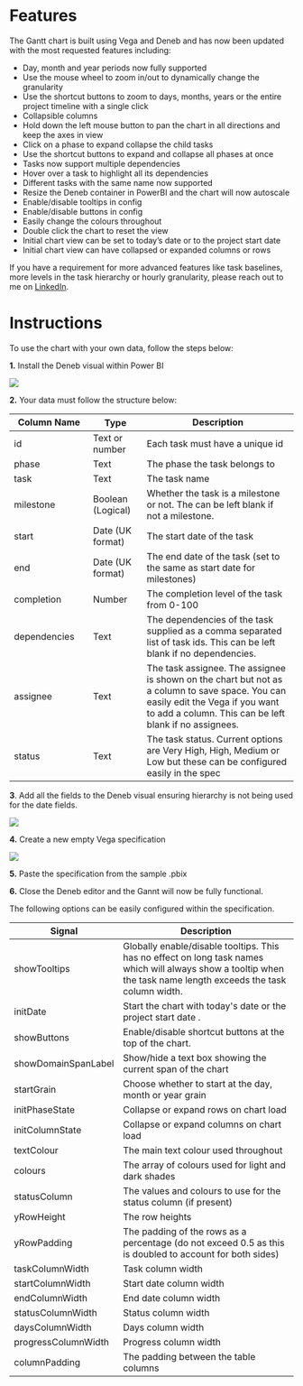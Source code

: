 # Features

The Gantt chart is built using Vega and Deneb and has now been updated with the most requested features including:

- Day, month and year periods now fully supported
- Use the mouse wheel to zoom in/out to dynamically change the granularity
- Use the shortcut buttons to zoom to days, months, years or the entire project timeline with a single click
- Collapsible columns
- Hold down the left mouse button to pan the chart in all directions and keep the axes in view
- Click on a phase to expand collapse the child tasks
- Use the shortcut buttons to expand and collapse all phases at once
- Tasks now support multiple dependencies
- Hover over a task to highlight all its dependencies
- Different tasks with the same name now supported
- Resize the Deneb container in PowerBI and the chart will now autoscale
- Enable/disable tooltips in config
- Enable/disable buttons in config
- Easily change the colours throughout
- Double click the chart to reset the view
- Initial chart view can be set to today’s date or to the project start date
- Initial chart view can have collapsed or expanded columns or rows


If you have a requirement for more advanced features like task baselines, more levels in the task hierarchy or hourly granularity, please reach out to me on [LinkedIn](https://www.linkedin.com/in/davbacci/).


# Instructions

To use the chart with your own data, follow the steps below:

**1.** Install the Deneb visual within Power BI

![](https://github.com/PBI-David/Deneb-Showcase/blob/32c054b7c07a89f5d0fba96de64a308427f8e676/Gantt%20Chart/1.png?raw=true)

**2.** Your data must follow the structure below:

| Column Name <img width="150" height="1"> | <img width="140" height="1">Type | Description                                                                                                                                                                                |
| ---------------------------------------- | -------------------------------- | ------------------------------------------------------------------------------------------------------------------------------------------------------------------------------------------ |
| id                                       | Text or number                   | Each task must have a unique id                                                                                                                                                            |
| phase                                    | Text                             | The phase the task belongs to                                                                                                                                                              |
| task                                     | Text                             | The task name                                                                                                                                                                              |
| milestone                                | Boolean (Logical)                | Whether the task is a milestone or not. The can be left blank if not a milestone.                                                                                                          |
| start                                    | Date (UK format)                 | The start date of the task                                                                                                                                                                 |
| end                                      | Date (UK format)                 | The end date of the task (set to the same as start date for milestones)                                                                                                                    |
| completion                               | Number                           | The completion level of the task from 0-100                                                                                                                                                |
| dependencies                             | Text                             | The dependencies of the task supplied as a comma separated list of task ids. This can be left blank if no dependencies.                                                                    |
| assignee                                 | Text                             | The task assignee. The assignee is shown on the chart but not as a column to save space. You can easily edit the Vega if you want to add a column. This can be left blank if no assignees. |
| status                                   | Text                             | The task status. Current options are Very High, High, Medium or Low but these can be configured easily in the spec                                                                         |

**3**. Add all the fields to the Deneb visual ensuring hierarchy is not being used for the date fields.

![](https://github.com/PBI-David/Deneb-Showcase/blob/main/Gantt%20Chart/2.png?raw=true)

**4.** Create a new empty Vega specification

![](https://github.com/PBI-David/Deneb-Showcase/blob/main/Gantt%20Chart/3.png?raw=true)

**5.** Paste the specification from the sample .pbix

**6.** Close the Deneb editor and the Gannt will now be fully functional.

The following options can be easily configured within the specification.

| Signal              | Description                                                                                                                                                       |
| ------------------- | ----------------------------------------------------------------------------------------------------------------------------------------------------------------- |
| showTooltips        | Globally enable/disable tooltips. This has no effect on long task names which will always show a tooltip when the task name length exceeds the task column width. |
| initDate            | Start the chart with today's date or the project start date .                                                                                                     |
| showButtons         | Enable/disable shortcut buttons at the top of the chart.                                                                                                          |
| showDomainSpanLabel | Show/hide a text box showing the current span of the chart                                                                                                        |
| startGrain          | Choose whether to start at the day, month or year grain                                                                                                           |
| initPhaseState      | Collapse or expand rows on chart load                                                                                                                             |
| initColumnState     | Collapse or expand columns on chart load                                                                                                                          |
| textColour          | The main text colour used throughout                                                                                                                              |
| colours             | The array of colours used for light and dark shades                                                                                                               |
| statusColumn        | The values and colours to use for the status column (if present)                                                                                                  |
| yRowHeight          | The row heights                                                                                                                                                   |
| yRowPadding         | The padding of the rows as a percentage (do not exceed 0.5 as this is doubled to account for both sides)                                                          |
| taskColumnWidth     | Task column width                                                                                                                                                 |
| startColumnWidth    | Start date column width                                                                                                                                           |
| endColumnWidth      | End date column width                                                                                                                                             |
| statusColumnWidth   | Status column width                                                                                                                                               |
| daysColumnWidth     | Days column width                                                                                                                                                 |
| progressColumnWidth | Progress column width                                                                                                                                             |
| columnPadding       | The padding between the table columns                                                                                                                             |




